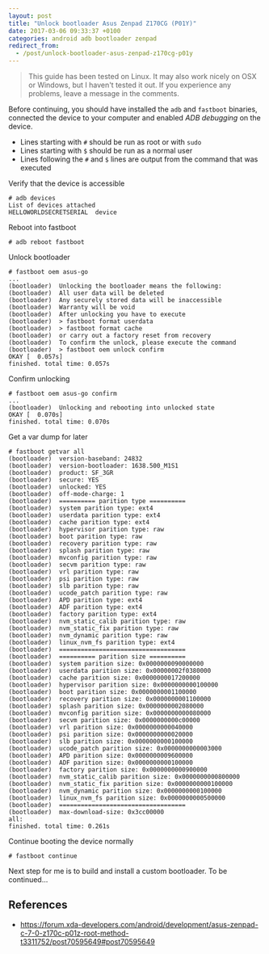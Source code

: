 ```yaml
---
layout: post
title: "Unlock bootloader Asus Zenpad Z170CG (P01Y)"
date: 2017-03-06 09:33:37 +0100
categories: android adb bootloader zenpad
redirect_from:
  - /post/unlock-bootloader-asus-zenpad-z170cg-p01y
---
```


> This guide has been tested on Linux. It may also work nicely on OSX or Windows, but I haven't tested it out. If you experience any problems, leave a message in the comments.

Before continuing, you should have installed the `adb` and `fastboot` binaries, connected the device to your computer and enabled _ADB debugging_ on the device.

- Lines starting with `#` should be run as root or with `sudo`
- Lines starting with `$` should be run as a normal user
- Lines following the `#` and `$` lines are output from the command that was executed

Verify that the device is accessible

    # adb devices
    List of devices attached
    HELLOWORLDSECRETSERIAL	device

Reboot into fastboot

    # adb reboot fastboot

Unlock bootloader

    # fastboot oem asus-go
    ...
    (bootloader)  Unlocking the bootloader means the following:
    (bootloader)  All user data will be deleted
    (bootloader)  Any securely stored data will be inaccessible
    (bootloader)  Warranty will be void
    (bootloader)  After unlocking you have to execute
    (bootloader)  > fastboot format userdata
    (bootloader)  > fastboot format cache
    (bootloader)  or carry out a factory reset from recovery
    (bootloader)  To confirm the unlock, please execute the command
    (bootloader)  > fastboot oem unlock confirm
    OKAY [  0.057s]
    finished. total time: 0.057s

Confirm unlocking

    # fastboot oem asus-go confirm
    ...
    (bootloader)  Unlocking and rebooting into unlocked state
    OKAY [  0.070s]
    finished. total time: 0.070s

Get a var dump for later

    # fastboot getvar all
    (bootloader)  version-baseband: 24832
    (bootloader)  version-bootloader: 1638.500_M1S1
    (bootloader)  product: SF_3GR
    (bootloader)  secure: YES
    (bootloader)  unlocked: YES
    (bootloader)  off-mode-charge: 1
    (bootloader)  ========== parition type ==========
    (bootloader)  system parition type: ext4
    (bootloader)  userdata parition type: ext4
    (bootloader)  cache parition type: ext4
    (bootloader)  hypervisor parition type: raw
    (bootloader)  boot parition type: raw
    (bootloader)  recovery parition type: raw
    (bootloader)  splash parition type: raw
    (bootloader)  mvconfig parition type: raw
    (bootloader)  secvm parition type: raw
    (bootloader)  vrl parition type: raw
    (bootloader)  psi parition type: raw
    (bootloader)  slb parition type: raw
    (bootloader)  ucode_patch parition type: raw
    (bootloader)  APD parition type: ext4
    (bootloader)  ADF parition type: ext4
    (bootloader)  factory parition type: ext4
    (bootloader)  nvm_static_calib parition type: raw
    (bootloader)  nvm_static_fix parition type: raw
    (bootloader)  nvm_dynamic parition type: raw
    (bootloader)  linux_nvm_fs parition type: ext4
    (bootloader)  ===================================
    (bootloader)  ========== parition size ==========
    (bootloader)  system parition size: 0x0000000090000000
    (bootloader)  userdata parition size: 0x00000002f0380000
    (bootloader)  cache parition size: 0x0000000017200000
    (bootloader)  hypervisor parition size: 0x0000000000100000
    (bootloader)  boot parition size: 0x0000000001100000
    (bootloader)  recovery parition size: 0x0000000001100000
    (bootloader)  splash parition size: 0x0000000002080000
    (bootloader)  mvconfig parition size: 0x0000000000080000
    (bootloader)  secvm parition size: 0x0000000000c00000
    (bootloader)  vrl parition size: 0x0000000000040000
    (bootloader)  psi parition size: 0x0000000000020000
    (bootloader)  slb parition size: 0x0000000000100000
    (bootloader)  ucode_patch parition size: 0x0000000000003000
    (bootloader)  APD parition size: 0x0000000009600000
    (bootloader)  ADF parition size: 0x0000000000100000
    (bootloader)  factory parition size: 0x0000000000900000
    (bootloader)  nvm_static_calib parition size: 0x0000000000800000
    (bootloader)  nvm_static_fix parition size: 0x0000000000100000
    (bootloader)  nvm_dynamic parition size: 0x0000000000100000
    (bootloader)  linux_nvm_fs parition size: 0x0000000000500000
    (bootloader)  ===================================
    (bootloader)  max-download-size: 0x3cc00000
    all:
    finished. total time: 0.261s

Continue booting the device normally

    # fastboot continue

Next step for me is to build and install a custom bootloader. To be continued...

## References

  - https://forum.xda-developers.com/android/development/asus-zenpad-c-7-0-z170c-p01z-root-method-t3311752/post70595649#post70595649